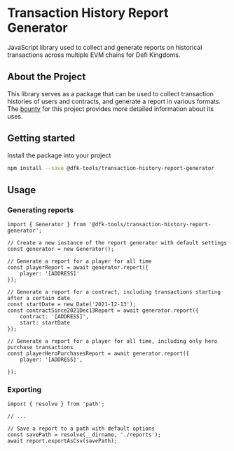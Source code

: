 # Transaction History Report Generator

JavaScript library used to collect and generate reports on historical transactions across multiple EVM chains for Defi Kingdoms.

## About the Project

This library serves as a package that can be used to collect transaction histories of users and contracts, and generate a report in various formats.
The [bounty](https://docs.google.com/document/d/1jwoIYrnyJGm31YdLyC3F5yNwUva0EIDrwJqVO9jTnCY/edit) for this project provides more detailed information about its uses.

## Getting started

Install the package into your project

```sh
npm install --save @dfk-tools/transaction-history-report-generator
```

## Usage

### Generating reports

```tsx
import { Generator } from '@dfk-tools/transaction-history-report-generator';

// Create a new instance of the report generator with default settings
const generator = new Generator();

// Generate a report for a player for all time
const playerReport = await generator.report({
    player: '[ADDRESS]'
});

// Generate a report for a contract, including transactions starting after a certain date
const startDate = new Date('2021-12-13');
const contractSince2021Dec13Report = await generator.report({
    contract: '[ADDRESS]',
    start: startDate
});

// Generate a report for a player for all time, including only hero purchase transactions
const playerHeroPurchasesReport = await generator.report({
    player: '[ADDRESS]',

});
```

### Exporting

```tsx
import { resolve } from 'path';

// ...

// Save a report to a path with default options
const savePath = resolve(__dirname, './reports');
await report.exportAsCsv(savePath);
```

